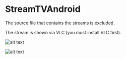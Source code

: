 # StreamTVAndroid

The source file that contains the streams is excluded.

The stream is shown via VLC (you must install VLC first).


![alt text](https://github.com/TheGoodCook155/StreamTVAndroid/blob/master/Stream.png)


![alt text](https://github.com/TheGoodCook155/StreamTVAndroid/blob/master/Stream2.png)

